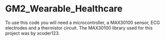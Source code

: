 # GM2_Wearable_Healthcare
To use this code you will need a microcontroller, a MAX30100 sensor, ECG electrodes and a thermistor circuit. The MAX30100 library used for this project was by xcoder123.
